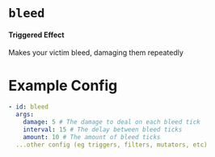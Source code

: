 # `bleed`
#### Triggered Effect

Makes your victim bleed, damaging them repeatedly

# Example Config
```yaml
- id: bleed
  args:
    damage: 5 # The damage to deal on each bleed tick
    interval: 15 # The delay between bleed ticks
    amount: 10 # The amount of bleed ticks
  ...other config (eg triggers, filters, mutators, etc)
```